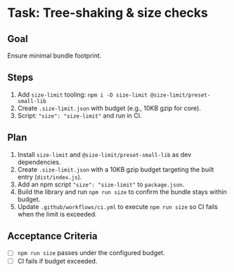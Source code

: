 # Task: Tree-shaking & size checks

## Goal
Ensure minimal bundle footprint.

## Steps
1. Add `size-limit` tooling: `npm i -D size-limit @size-limit/preset-small-lib`
2. Create `.size-limit.json` with budget (e.g., 10KB gzip for core).
3. Script: `"size": "size-limit"` and run in CI.

## Plan
1. Install `size-limit` and `@size-limit/preset-small-lib` as dev dependencies.
2. Create `.size-limit.json` with a 10KB gzip budget targeting the built entry (`dist/index.js`).
3. Add an npm script `"size": "size-limit"` to `package.json`.
4. Build the library and run `npm run size` to confirm the bundle stays within budget.
5. Update `.github/workflows/ci.yml` to execute `npm run size` so CI fails when the limit is exceeded.

## Acceptance Criteria
- [ ] `npm run size` passes under the configured budget.
- [ ] CI fails if budget exceeded.
